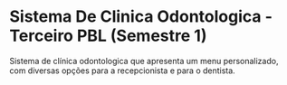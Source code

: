 # Sistema De Clinica Odontologica - Terceiro PBL (Semestre 1)
 Sistema de clínica odontologica que apresenta um menu personalizado, com diversas opções para a recepcionista e para o dentista.

